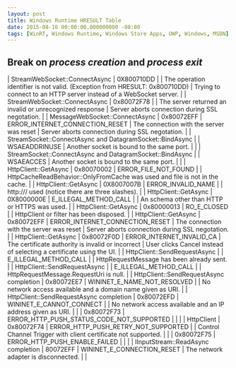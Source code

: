 ```yaml
---
layout: post
title: Windows Runtime HRESULT Table
date: 2015-08-16 00:00:00.000000000 -08:00
tags: [WinRT, Windows Runtime, Windows Store Apps, UWP, Windows, MSDN]
---
```



Break on *process creation* and *process exit*
----------------------------------------------

| StreamWebSocket::ConnectAsync | 0X800710DD |  | The operation identifier is not valid. (Exception from HRESULT: 0x800710DD) | Trying to connect to an HTTP server instead of a WebSocket server. |
| StreamWebSocket::ConnectAsync | 0x80072F78 |  | The server returned an invalid or unrecognized response | Server aborts connection during SSL negotation. |
| MessageWebSocket::ConnectAsync | 0x80072EFF | ERROR_INTERNET_CONNECTION_RESET | The connection with the server was reset | Server aborts connection during SSL negotation. |
| StreamSocket::ConnectAsync and DatagramSocket::BindAsync |  | WSAEADDRINUSE | Another socket is bound to the same port. |  |
| StreamSocket::ConnectAsync and DatagramSocket::BindAsync |  | WSAEACCES | Another socket is bound to the same port. |  |
| HttpClient::GetAsync | 0x80070002 | ERROR_FILE_NOT_FOUND |  | HttpCacheReadBehavior::OnlyFromCache was used and file is not in the cache. |
| HttpClient::GetAsync | 0X8007007B | ERROR_INVALID_NAME |  | http:/// used (notice there are three slashes). |
| HttpClient::GetAsync | 0X8000000E | E_ILLEGAL_METHOD_CALL |  | An schema other than HTTP or HTTPS was used. |
| HttpClient::GetAsync | 0x80000013 | RO_E_CLOSED |  | HttpClient or filter has been disposed. |
| HttpClient::GetAsync | 0x80072EFF | ERROR_INTERNET_CONNECTION_RESET | The connection with the server was reset | Server aborts connection during SSL negotation. |
| HttpClient::GetAsync | 0x80072F0D | ERROR_INTERNET_INVALID_CA | The certificate authority is invalid or incorrect | User clicks Cancel instead of selecting a certificate using the UI. |
| HttpClient::SendRequestAsync |  | E_ILLEGAL_METHOD_CALL |  | HttpRequestMessage has been already sent. |
| HttpClient::SendRequestAsync |  | E_ILLEGAL_METHOD_CALL |  | HttpRequestMessage.RequestUri is null. |
| HttpClient::SendRequestAsync completion | 0x80072EE7 | WININET_E_NAME_NOT_RESOLVED |  | No network access available and a domain name given as URI. |
| HttpClient::SendRequestAsync completion | 0x80072EFD | WININET_E_CANNOT_CONNECT |  | No network access available and an IP address given as URI. |
|  | 0x80072F73 | ERROR_HTTP_PUSH_STATUS_CODE_NOT_SUPPORTED |  |  |
| HttpClient | 0x80072F74 | ERROR_HTTP_PUSH_RETRY_NOT_SUPPORTED |  | Control Channel Trigger with client certificate not supported. |
|  | 0x80072F75 | ERROR_HTTP_PUSH_ENABLE_FAILED |  |  |
| IInputStream::ReadAsync completion | 80072EFF | WININET_E_CONNECTION_RESET | The network adapter is disconnected. |  |





[msdn_json]: https://msdn.microsoft.com/en-us/library/windows/apps/xaml/hh770289.aspx

